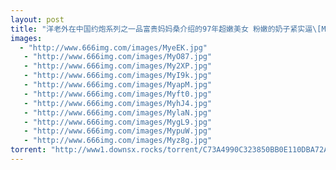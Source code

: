 ```yaml
---
layout: post
title: "洋老外在中国约炮系列之一品富贵妈妈桑介绍的97年超嫩美女 粉嫩的奶子紧实逼\[MP4/827MB\]  "
images:
  - "http://www.666img.com/images/MyeEK.jpg"
   - "http://www.666img.com/images/MyO87.jpg"
   - "http://www.666img.com/images/My2XP.jpg"
   - "http://www.666img.com/images/MyI9k.jpg"
   - "http://www.666img.com/images/MyapM.jpg"
   - "http://www.666img.com/images/Myft0.jpg"
   - "http://www.666img.com/images/MyhJ4.jpg"
   - "http://www.666img.com/images/MylaN.jpg"
   - "http://www.666img.com/images/MygL9.jpg"
   - "http://www.666img.com/images/MypuW.jpg"
   - "http://www.666img.com/images/Myz8g.jpg"
torrent: "http://www1.downsx.rocks/torrent/C73A4990C323850BB0E110DBA72AF979713AF48C"
---
```

